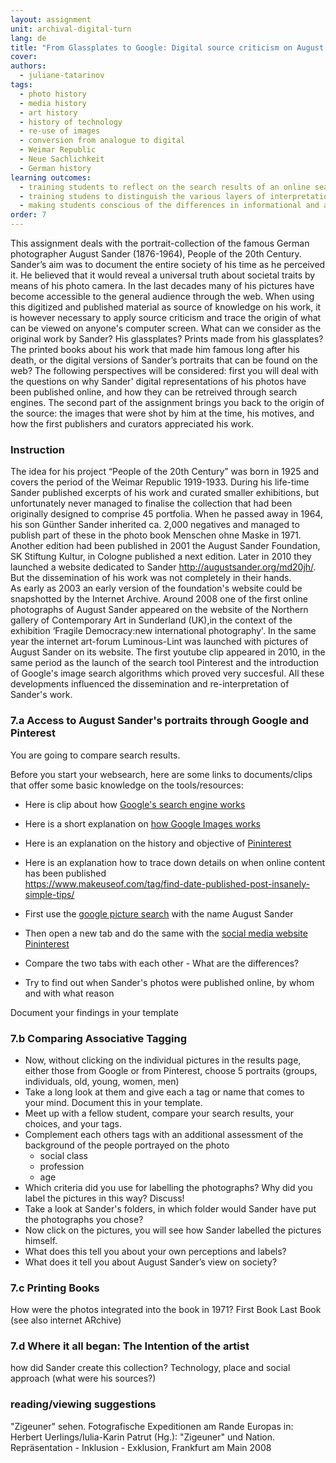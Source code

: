 ```yaml
---
layout: assignment
unit: archival-digital-turn
lang: de
title: "From Glassplates to Google: Digital source criticism on August Sander’s People of the 20th Century"
cover:
authors:
  - juliane-tatarinov
tags:
  - photo history
  - media history
  - art history
  - history of technology
  - re-use of images
  - conversion from analogue to digital
  - Weimar Republic
  - Neue Sachlichkeit
  - German history
learning outcomes:
  - training students to reflect on the search results of an online search and how this is determined by the properties of the search engine,
  - training studens to distinguish the various layers of interpretations when applying source criticism on analogue photos that have been published online
  - making students conscious of the differences in informational and artifactual value between the analogue and digital source.
order: 7
---
```

This assignment deals with the portrait-collection of the famous German photographer August Sander (1876-1964), People of the 20th Century. Sander’s aim was to document the entire society of his time as he perceived it. He believed that it would reveal a universal truth about societal traits by means of his photo camera. In the last decades many of his pictures have become accessible to the general audience through the web. When using this digitized and published material as source of knowledge on his work, it is however necessary to apply source criticism and trace the origin of what can be viewed on anyone's computer screen. What can we consider as the original work by Sander? His glassplates? Prints made from his glassplates? The printed books about his work that made him famous long after his death, or the digital versions of Sander’s portraits that can be found on the web? The following perspectives will be considered: first you will deal with the questions on why Sander' digital representations of his photos have been published online, and how they can be retreived through search engines. The second part of the assignment brings you back to the origin of the source: the images that were shot by him at the time, his motives, and how the first publishers and curators appreciated his work.  

<!-- more -->

<!-- briefing-student -->
### Instruction
<!-- section-contents -->

The idea for his project “People of the 20th Century” was born in 1925 and covers the period of the Weimar Republic 1919-1933.
During his life-time Sander published excerpts of his work and curated smaller exhibitions, but unfortunately never managed to finalise the collection that had been originally designed to comprise 45 portfolia. When he passed away in 1964, his son Günther Sander inherited  ca. 2,000 negatives and managed to publish part of these in the photo book Menschen ohne Maske in 1971. Another edition had been published in 2001 the August Sander Foundation, SK Stiftung Kultur, in Cologne published a next edition. Later in 2010 they launched a website dedicated to Sander http://augustsander.org/md20jh/. But the dissemination of his work was not completely in their hands.  
As early as 2003 an early version of the foundation's website could be snapshotted by the Internet Archive. Around 2008 one of the first online photographs of August Sander appeared on the website of the Northern gallery of Contemporary Art in Sunderland (UK),in the context of the exhibition ‘Fragile Democracy:new international photography'. In the same year the internet art-forum Luminous-Lint was launched with pictures of August Sander on its website. The first youtube clip appeared in 2010, in the same period as the launch of the search tool Pinterest and the introduction of Google's image search algorithms which proved very succesful. All these developments influenced the dissemination and re-interpretation of Sander's work.

<!-- section -->
### 7.a Access to August Sander's portraits through Google and Pinterest
<!-- section-contents -->
You are going to compare search results.

Before you start your websearch, here are some links to documents/clips that offer some basic knowledge on the tools/resources:
- Here is clip about how [Google's search engine works](https://www.youtube.com/watch?v=BNHR6IQJGZs)
- Here is a short explanation on [how Google Images works](https://www.dummies.com/education/internet-basics/knowing-google-images-basics/)
- Here is an explanation on the history and objective of [Pininterest](https://en.wikipedia.org/wiki/Pinterest)
- Here is an explanation how to trace down details on when online content has been published  
https://www.makeuseof.com/tag/find-date-published-post-insanely-simple-tips/

- First use the [google picture search](9https://images.google.com) with the name August Sander  
- Then open a new tab and do the same with the [social media website Pininterest](https://www.pinterest.de/search/pins/?q=August%20Sander&rs=typed&term_meta[]=August%7Ctyped&term_meta[]=Sander%7Ctyped)
- Compare the two tabs with each other - What are the differences?
- Try to find out when Sander's photos were published online, by whom and with what reason

Document your findings in your template

<!-- section -->
### 7.b Comparing Associative Tagging
<!-- section-contents -->
- Now, without clicking on the individual pictures in the results page, either those from Google or from Pinterest, choose 5 portraits (groups, individuals, old, young, women, men)
- Take a long look at them and give each a tag or name that comes to your mind. Document this in your template.
- Meet up with a fellow student, compare your search results, your choices, and your tags.  
- Complement each others tags with an additional assessment of the background of the people portrayed on the photo
  - social class
  - profession
  - age
- Which criteria did you use for labelling the photographs? Why did you label the pictures in this way? Discuss!
- Take a look at Sander's folders, in which folder would Sander have put the photographs you chose?
- Now click on the pictures, you will see how Sander labelled the pictures himself.
- What does this tell you about your own perceptions and labels?
- What does it tell you about August Sander’s view on society?

<!-- section -->
### 7.c Printing Books
<!-- section-contents -->
How were the photos integrated into the book in 1971?
First Book
Last Book
(see also internet ARchive)

<!-- section -->
### 7.d Where it all began: The Intention of the artist
<!-- section-contents -->
how did Sander create this collection?
Technology, place and social approach (what were his sources?)

<!-- section -->
### reading/viewing suggestions
<!-- section-contents -->
 "Zigeuner" sehen. Fotografische Expeditionen am Rande Europas
in: Herbert Uerlings/Iulia-Karin Patrut (Hg.): "Zigeuner" und Nation. Repräsentation - Inklusion - Exklusion, Frankfurt am Main 2008


<!-- briefing-teacher -->
